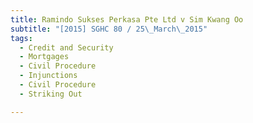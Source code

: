 ```yaml
---
title: Ramindo Sukses Perkasa Pte Ltd v Sim Kwang Oo 
subtitle: "[2015] SGHC 80 / 25\_March\_2015"
tags:
  - Credit and Security
  - Mortgages
  - Civil Procedure
  - Injunctions
  - Civil Procedure
  - Striking Out

---
```


